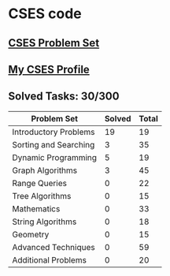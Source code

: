 # CSES code

## [CSES Problem Set](https://cses.fi/problemset/list/)

## [My CSES Profile](https://cses.fi/user/203349)

## Solved Tasks: 30/300

| Problem Set | Solved | Total |
| ------- | ------ | ----- |
|Introductory Problems| 19 | 19 |
|Sorting and Searching| 3 | 35 |
|Dynamic Programming| 5 | 19 |
|Graph Algorithms| 3 | 45 |
|Range Queries| 0 | 22 |
|Tree Algorithms| 0 | 15 |
|Mathematics| 0 | 33 |
|String Algorithms| 0 | 18 |
|Geometry| 0 | 15 |
|Advanced Techniques| 0 | 59 |
|Additional Problems| 0 | 20 |
